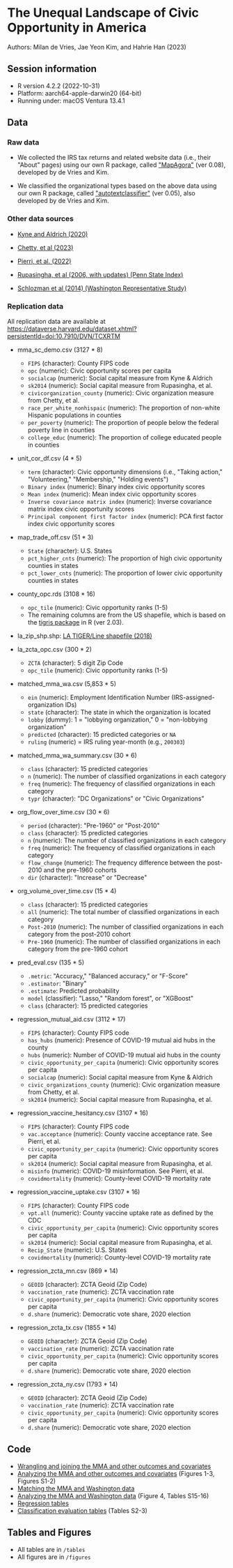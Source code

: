 # The Unequal Landscape of Civic Opportunity in America

Authors: Milan de Vries, Jae Yeon Kim, and Hahrie Han (2023)

## Session information 

* R version 4.2.2 (2022-10-31)
* Platform: aarch64-apple-darwin20 (64-bit)
* Running under: macOS Ventura 13.4.1

## Data 

### Raw data 

* We collected the IRS tax returns and related website data (i.e., their "About" pages) using our own R package, called ["MapAgora"](https://snfagora.github.io/MapAgora/) (ver 0.08), developed by de Vries and Kim.

* We classified the organizational types based on the above data using our own R package, called ["autotextclassifier"](https://snfagora.github.io/autotextclassifier/) (ver 0.05), also developed by de Vries and Kim.

### Other data sources 

- [Kyne and Aldrich (2020)](https://dataverse.harvard.edu/dataset.xhtml?persistentId=doi:10.7910/DVN/IUNNZM)

- [Chetty, et al (2023)](https://www.socialcapital.org/?dimension=EconomicConnectednessIndividual&geoLevel=county&selectedId=&dim1=EconomicConnectednessIndividual&dim2=CohesivenessClustering&dim3=CivicEngagementVolunteeringRates&bigModalSection=&bigModalChart=scatterplot&showOutliers=false&colorBy=)

- [Pierri, et al. (2022)](https://github.com/osome-iu/CoVaxxy-Misinfo)

- [Rupasingha, et al (2006, with updates) (Penn State Index)](https://aese.psu.edu/nercrd/community/social-capital-resources)

- [Schlozman et al (2014) (Washington Representative Study)](https://www.icpsr.umich.edu/web/ICPSR/studies/35309/publications)

### Replication data 

All replication data are available at https://dataverse.harvard.edu/dataset.xhtml?persistentId=doi:10.7910/DVN/TCXRTM 

* mma_sc_demo.csv (3127 * 8)
  - `FIPS` (character): County FIPS code
  - `opc` (numeric): Civic opportunity scores per capita
  - `socialcap` (numeric): Social capital measure from Kyne & Aldrich
  - `sk2014` (numeric): Social capital measure from Rupasingha, et al. 
  - `civicorganization_county` (numeric): Civic organization measure from Chetty, et al.
  - `race_per_white_nonhispaic` (numeric): The proportion of non-white Hispanic populations in counties 
  - `per_poverty` (numeric): The proportion of people below the federal poverty line in counties 
  - `college_educ` (numeric): The proportion of college educated people in counties 

* unit_cor_df.csv (4 * 5)
  - `term` (character): Civic opportunity dimensions (i.e., "Taking action," "Volunteering," "Membership," "Holding events")
  - `Binary index` (numeric): Binary index civic opportunity scores 
  - `Mean index` (numeric): Mean index civic opportunity scores 
  - `Inverse covariance matrix index` (numeric): Inverse covariance matrix index civic opportunity scores 
  - `Principal component first factor index` (numeric): PCA first factor index civic opportunity scores 
  
* map_trade_off.csv (51 * 3)
  - `State` (character): U.S. States 
  - `pct_higher_cnts` (numeric): The proportion of high civic opportunity counties in states 
  - `pct_lower_cnts` (numeric): The proportion of lower civic opportunity counties in states 

* county_opc.rds (3108 * 16)
  - `opc_tile` (numeric): Civic opportunity ranks (1-5)
  - The remaining columns are from the US shapefile, which is based on the [tigris package](https://cran.r-project.org/web/packages/tigris/index.html) in R (ver 2.03).

* la_zip_shp.shp: [LA TIGER/Line shapefile (2018)](https://catalog.data.gov/dataset/tiger-line-shapefile-2018-county-los-angeles-county-ca-all-roads-county-based-shapefile)

* la_zcta_opc.csv (300 * 2) 
  - `ZCTA` (character): 5 digit Zip Code
  - `opc_tile` (numeric): Civic opportunity ranks (1-5)

* matched_mma_wa.csv (5,853 * 5)
  - `ein` (numeric): Employment Identification Number (IRS-assigned-organization IDs)
  - `state` (character): The state in which the organization is located
  - `lobby` (dummy): 1 = "lobbying organization," 0 = "non-lobbying organization"  
  - `predicted` (character): 15 predicted categories or `NA`
  - `ruling` (numeric) = IRS ruling year-month (e.g., `200303`)
  
* matched_mma_wa_summary.csv (30 * 6)
  - `class` (character): 15 predicted categories 
  - `n` (numeric): The number of classified organizations in each category
  - `freq` (numeric): The frequency of classified organizations in each category 
  - `typr` (character): "DC Organizations" or "Civic Organizations"
  
* org_flow_over_time.csv (30 * 6)
  - `period` (character): "Pre-1960" or "Post-2010"
  - `class` (character): 15 predicted categories 
  - `n` (numeric): The number of classified organizations in each category
  - `freq` (numeric): The frequency of classified organizations in each category 
  - `flow_change` (numeric): The frequency difference between the post-2010 and the pre-1960 cohorts
  - `dir` (character): "Increase" or "Decrease"
  
* org_volume_over_time.csv (15 * 4)
  - `class` (character): 15 predicted categories 
  - `all` (numeric): The total number of classified organizations in each category
  - `Post-2010` (numeric): The number of classified organizations in each category from the post-2010 cohort
  - `Pre-1960` (numeric): The number of classified organizations in each category from the pre-1960 cohort

* pred_eval.csv (135 * 5)
  - `.metric`: "Accuracy," "Balanced accuracy," or "F-Score"
  - `.estimator`: "Binary"
  - `.estimate`: Predicted probability
  - `model` (classifier): "Lasso," "Random forest", or "XGBoost"
  - `class` (character): 15 predicted categories 
  
* regression_mutual_aid.csv (3112 * 17)
  - `FIPS` (character): County FIPS code
  - `has_hubs` (numeric): Presence of COVID-19 mutual aid hubs in the county
  - `hubs` (numeric): Number of COVID-19 mutual aid hubs in the county
  - `civic_opportunity_per_capita` (numeric): Civic opportunity scores per capita
  - `socialcap` (numeric): Social capital measure from Kyne & Aldrich
  - `civic_organizations_county` (numeric): Civic organization measure from Chetty, et al.
  - `sk2014` (numeric): Social capital measure from Rupasingha, et al. 

* regression_vaccine_hesitancy.csv (3107 * 16)
  - `FIPS` (character): County FIPS code
  - `vac.acceptance` (numeric): County vaccine acceptance rate. See Pierri, et al.
  - `civic_opportunity_per_capita` (numeric): Civic opportunity scores per capita
  - `sk2014` (numeric): Social capital measure from Rupasingha, et al. 
  - `misinfo` (numeric): COVID-19 misinformation. See Pierri, et al.
  - `covidmortality` (numeric): County-level COVID-19 mortality rate

* regression_vaccine_uptake.csv (3107 * 16)
  - `FIPS` (character): County FIPS code
  - `vpt.all` (numeric): County vaccine uptake rate as defined by the CDC
  - `civic_opportunity_per_capita` (numeric): Civic opportunity scores per capita
  - `sk2014` (numeric): Social capital measure from Rupasingha, et al. 
  - `Recip_State` (numeric): U.S. States
  - `covidmortality` (numeric): County-level COVID-19 mortality rate

* regression_zcta_mn.csv (869 * 14)
  - `GEOID` (character): ZCTA Geoid (Zip Code)
  - `vaccination_rate` (numeric): ZCTA vaccination rate
  - `civic_opportunity_per_capita` (numeric): Civic opportunity scores per capita
  - `d.share` (numeric): Democratic vote share, 2020 election

* regression_zcta_tx.csv (1855 * 14)
  - `GEOID` (character): ZCTA Geoid (Zip Code)
  - `vaccination_rate` (numeric): ZCTA vaccination rate
  - `civic_opportunity_per_capita` (numeric): Civic opportunity scores per capita
  - `d.share` (numeric): Democratic vote share, 2020 election

* regression_zcta_ny.csv (1793 * 14)
  - `GEOID` (character): ZCTA Geoid (Zip Code)
  - `vaccination_rate` (numeric): ZCTA vaccination rate
  - `civic_opportunity_per_capita` (numeric): Civic opportunity scores per capita
  - `d.share` (numeric): Democratic vote share, 2020 election

## Code

- [Wrangling and joining the MMA and other outcomes and covariates](https://github.com/snfagora/map_civic_opportunity/blob/main/src/data_wrangling.Rmd) 
- [Analyzing the MMA and other outcomes and covariates](https://github.com/snfagora/map_civic_opportunity/blob/main/src/measurement_test.R) (Figures 1-3, Figures S1-2) 
- [Matching the MMA and Washington data](https://github.com/snfagora/map_civic_opportunity/blob/main/src/name_matching.R)
- [Analyzing the MMA and Washington data](https://github.com/snfagora/map_civic_opportunity/blob/main/src/org_type_analysis.R) (Figure 4, Tables S15-16)
- [Regression tables](https://github.com/snfagora/map_civic_opportunity/blob/main/src/regression_tables.R)
- [Classification evaluation tables](https://github.com/snfagora/map_civic_opportunity/blob/main/src/ml_performance_eval.R) (Tables S2-3)

## Tables and Figures 

* All tables are in `/tables` 
* All figures are in `/figures` 

